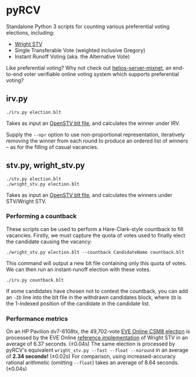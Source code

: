 # pyRCV

Standalone Python 3 scripts for counting various preferential voting elections, including:

* [Wright STV](http://www.aph.gov.au/Parliamentary_Business/Committees/House_of_Representatives_Committees?url=/em/elect07/subs/sub051.1.pdf)
* Single Transferable Vote (weighted inclusive Gregory)
* Instant Runoff Voting (aka. the Alternative Vote)

Like preferential voting? Why not check out [helios-server-mixnet](https://github.com/RunasSudo/helios-server-mixnet), an end-to-end voter verifiable online voting system which supports preferential voting?

## irv.py

    ./irv.py election.blt

Takes as input an [OpenSTV blt file](https://stackoverflow.com/questions/2233695/how-do-i-generate-blt-files-for-openstv-elections-using-c), and calculates the winner under IRV.

Supply the `--npr` option to use non-proportional representation, iteratively removing the winner from each round to produce an ordered list of winners – as for the filling of casual vacancies.

## stv.py, wright_stv.py

    ./stv.py election.blt
    ./wright_stv.py election.blt

Takes as input an [OpenSTV blt file](https://stackoverflow.com/questions/2233695/how-do-i-generate-blt-files-for-openstv-elections-using-c), and calculates the winners under STV/Wright STV.

### Performing a countback
These scripts can be used to perform a Hare-Clark-style countback to fill vacancies. Firstly, we must capture the quota of votes used to finally elect the candidate causing the vacancy:

    ./wright_stv.py election.blt --countback CandidateName countback.blt

This command will output a new blt file containing only this quota of votes. We can then run an instant-runoff election with these votes.

    ./irv.py countback.blt

If some candidates have chosen not to contest the countback, you can add an `-ID` line into the blt file in the withdrawn candidates block, where `ID` is the 1-indexed position of the candidate in the candidate list.

### Performance metrics

On an HP Pavilion dv7-6108tx, the 49,702-vote [EVE Online CSM8 election](https://community.eveonline.com/news/dev-blogs/csm8-election-statistics/) is processed by the EVE Online [reference implementation](http://cdn1.eveonline.com/community/csm/CSM11_Election.zip) of Wright STV in an average of 6.37 seconds. (±0.04s) The same election is processed by pyRCV's equivalent `wright_stv.py --fast --float --noround` in an average of **2.34 seconds!** (±0.02s) For comparison, using increased-accuracy rational arithmetic (omitting `--float`) takes an average of 8.64 seconds. (±0.04s)
